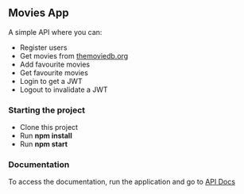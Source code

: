 ## Movies App

A simple API where you can:

- Register users
- Get movies from <a href="https://www.themoviedb.org/" target="_blank">themoviedb.org</a>
- Add favourite movies
- Get favourite movies
- Login to get a JWT
- Logout to invalidate a JWT

### Starting the project

- Clone this project
- Run <b>npm install</b>
- Run <b>npm start</b>

### Documentation

To access the documentation, run the application and go to <a href="http://localhost:8080/api-docs/">API Docs</a>
